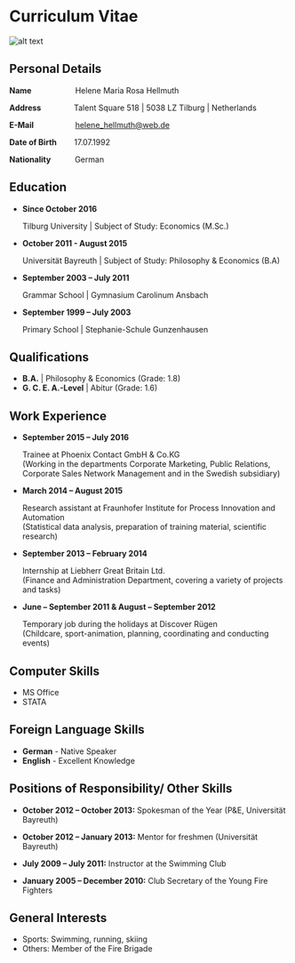 # Curriculum Vitae  
![alt text](https://raw.githubusercontent.com/apokolokyntosis/repo-cv/0c23e1d3180041947a3c7c52bbf1ff3a74bef9b0/Screenshot%202016-09-27%20at%2013.42.47.png "testbild")

## Personal Details
**Name**&nbsp;&nbsp;&nbsp;&nbsp;&nbsp;&nbsp;&nbsp;&nbsp;&nbsp;&nbsp;&nbsp;&nbsp;&nbsp;&nbsp;&nbsp;&nbsp;&nbsp;&nbsp;&nbsp; Helene Maria Rosa Hellmuth 

**Address**&nbsp;&nbsp;&nbsp;&nbsp;&nbsp;&nbsp;&nbsp;&nbsp;&nbsp;&nbsp;&nbsp;&nbsp;&nbsp;&nbsp;&nbsp;Talent Square 518 | 5038 LZ Tilburg | Netherlands
           
**E-Mail**&nbsp;&nbsp;&nbsp;&nbsp;&nbsp;&nbsp;&nbsp;&nbsp;&nbsp;&nbsp;&nbsp;&nbsp;&nbsp;&nbsp;&nbsp;&nbsp;&nbsp;&nbsp; helene_hellmuth@web.de

**Date of Birth**&nbsp;&nbsp;&nbsp;&nbsp;&nbsp;&nbsp;&nbsp; 17.07.1992

**Nationality**&nbsp;&nbsp;&nbsp;&nbsp;&nbsp;&nbsp;&nbsp;&nbsp;&nbsp;&nbsp;&nbsp;German

## Education 
* **Since October 2016** 

   Tilburg University | Subject of Study: Economics (M.Sc.)
* **October 2011 - August 2015** 

   Universität Bayreuth | Subject of Study: Philosophy & Economics (B.A) 
* **September 2003 – July 2011**

   Grammar School | Gymnasium Carolinum Ansbach
* **September 1999 – July 2003**

   Primary School | Stephanie-Schule Gunzenhausen 

## Qualifications 
* **B.A.** | Philosophy & Economics (Grade: 1.8)
* **G. C. E. A.-Level** | Abitur (Grade: 1.6)

## Work Experience 
* **September 2015 – July 2016**  

   Trainee at Phoenix Contact GmbH & Co.KG  
   (Working in the departments Corporate Marketing, Public Relations, Corporate Sales Network Management and in the Swedish subsidiary)
* **March 2014 – August 2015**

   Research assistant at Fraunhofer Institute for Process Innovation and Automation  
   (Statistical data analysis, preparation of training material, scientific research)
* **September 2013 – February 2014**

   Internship at Liebherr Great Britain Ltd.  
   (Finance and Administration Department, covering a variety of projects and tasks)
* **June – September 2011 & August – September 2012**

   Temporary job during the holidays at Discover Rügen  
   (Childcare, sport-animation, planning, coordinating and conducting events)

## Computer Skills 
* MS Office
* STATA

## Foreign Language Skills 
* **German** - Native Speaker 
* **English** - Excellent Knowledge 

## Positions of Responsibility/ Other Skills
* **October 2012 – October 2013:** Spokesman of the Year (P&E, Universität Bayreuth) 

* **October 2012 – January 2013:** Mentor for freshmen (Universität Bayreuth)

* **July 2009 – July 2011:** Instructor at the Swimming Club

* **January 2005 – December 2010:** Club Secretary of the Young Fire Fighters

## General Interests 
* Sports: Swimming, running, skiing
* Others: Member of the Fire Brigade

